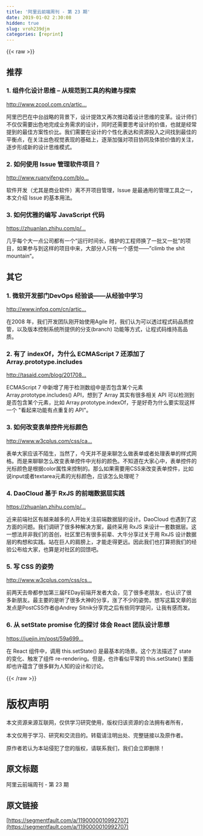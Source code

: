 ```yaml
---
title: '阿里云前端周刊 - 第 23 期' 
date: 2019-01-02 2:30:08
hidden: true
slug: vroh239djm
categories: [reprint]
---
```


{{< raw >}}

                    
<h2 id="articleHeader0">推荐</h2>
<h3 id="articleHeader1">1. 组件化设计思维 – 从规范到工具的构建与探索</h3>
<p><a href="http://www.zcool.com.cn/article/ZNTQ4NjE2.html" rel="nofollow noreferrer" target="_blank">http://www.zcool.com.cn/artic...</a></p>
<p>阿里巴巴在中台战略的背景下，设计提效又再次推动着设计思维的变革。设计师们不仅仅需要出色地完成业务需求的设计，同时还需要思考设计的价值，也就是经常提到的最佳方案性价比。我们需要在设计的个性化表达和资源投入之间找到最佳的平衡点，在关注出色视觉表现的基础上，逐渐加强对项目协同及体验价值的关注，逐步形成新的设计思维模式。</p>
<h3 id="articleHeader2">2. 如何使用 Issue 管理软件项目？</h3>
<p><a href="http://www.ruanyifeng.com/blog/2017/08/issue.html" rel="nofollow noreferrer" target="_blank">http://www.ruanyifeng.com/blo...</a></p>
<p>软件开发（尤其是商业软件）离不开项目管理，Issue 是最通用的管理工具之一，本文介绍 Issue 的基本用法。</p>
<h3 id="articleHeader3">3. 如何优雅的编写 JavaScript 代码</h3>
<p><a href="https://zhuanlan.zhihu.com/p/28910636" rel="nofollow noreferrer" target="_blank">https://zhuanlan.zhihu.com/p/...</a></p>
<p>几乎每个大一点公司都有一个“运行时间长，维护的工程师换了一批又一批”的项目，如果参与到这样的项目中来，大部分人只有一个感觉——”climb the shit mountain“。</p>
<h2 id="articleHeader4">其它</h2>
<h3 id="articleHeader5">1. 微软开发部门DevOps 经验谈——从经验中学习</h3>
<p><a href="http://www.infoq.com/cn/articles/microsoft-development-department-devops-experience" rel="nofollow noreferrer" target="_blank">http://www.infoq.com/cn/artic...</a></p>
<p>在2008 年，我们开发团队刚开始使用Agile 时，我们认为可以透过程式码品质控管，以及版本控制系统所提供的分支(branch) 功能等方式，让程式码维持高品质。</p>
<h3 id="articleHeader6">2. 有了 indexOf，为什么 ECMAScript 7 还添加了 Array.prototype.includes</h3>
<p><a href="http://tasaid.com/blog/20170829180527.html" rel="nofollow noreferrer" target="_blank">http://tasaid.com/blog/201708...</a></p>
<p>ECMAScript 7 中新增了用于检测数组中是否包含某个元素 Array.prototype.includes() API，想到了 Array 其实有很多相关 API 可以检测到是否包含某个元素，比如 Array.prototype.indexOf，于是好奇为什么要实现这样一个 "看起来功能有点重复的 API"。</p>
<h3 id="articleHeader7">3. 如何改变表单控件光标颜色</h3>
<p><a href="http://www.w3cplus.com/css/caret-color.html" rel="nofollow noreferrer" target="_blank">http://www.w3cplus.com/css/ca...</a></p>
<p>表单大家应该不陌生，当然了，今天并不是来聊怎么做表单或者处理表单的样式网格。而是来聊聊怎么改变表单控件中光标的颜色。不知道在大家心中，表单控件的光标颜色是根据color属性来控制的。那么如果需要用CSS来改变表单控件，比如说input或者textarea元素的光标颜色，应该怎么处理呢？</p>
<h3 id="articleHeader8">4. DaoCloud 基于 RxJS 的前端数据层实践</h3>
<p><a href="https://zhuanlan.zhihu.com/p/28958042" rel="nofollow noreferrer" target="_blank">https://zhuanlan.zhihu.com/p/...</a></p>
<p>近来前端社区有越来越多的人开始关注前端数据层的设计。DaoCloud 也遇到了这方面的问题。我们调研了很多种解决方案，最终采用 RxJS 来设计一套数据层。这一想法并非我们的首创，社区里已有很多前辈、大牛分享过关于用 RxJS 设计数据层的构想和实践。站在巨人的肩膀上，才能走得更远。因此我们也打算把我们的经验公布给大家，也算是对社区的回馈吧。</p>
<h3 id="articleHeader9">5. 写 CSS 的姿势</h3>
<p><a href="http://www.w3cplus.com/css/css-evolution.html" rel="nofollow noreferrer" target="_blank">http://www.w3cplus.com/css/cs...</a></p>
<p>前两天去帝都参加第三届FEDay前端开发者大会，见了很多老朋友，也认识了很多新朋友。最主要的是听了很多大神的分享，涨了不少的姿势。想写这篇文章的出发点是PostCSS作者@Andrey Sitnik分享完之后有些同学提问，让我有感而发。</p>
<h3 id="articleHeader10">6. 从 setState promise 化的探讨 体会 React 团队设计思想</h3>
<p><a href="https://juejin.im/post/59a699fd6fb9a0247d4f5970" rel="nofollow noreferrer" target="_blank">https://juejin.im/post/59a699...</a></p>
<p>在 React 组件中，调用 this.setState() 是最基本的场景。这个方法描述了 state 的变化、触发了组件 re-rendering。但是，也许看似平常的 this.setState() 里面却也许蕴含了很多鲜为人知的设计和讨论。</p>

                
{{< /raw >}}

# 版权声明
本文资源来源互联网，仅供学习研究使用，版权归该资源的合法拥有者所有，

本文仅用于学习、研究和交流目的。转载请注明出处、完整链接以及原作者。

原作者若认为本站侵犯了您的版权，请联系我们，我们会立即删除！

## 原文标题
阿里云前端周刊 - 第 23 期

## 原文链接
[https://segmentfault.com/a/1190000010992707](https://segmentfault.com/a/1190000010992707)

